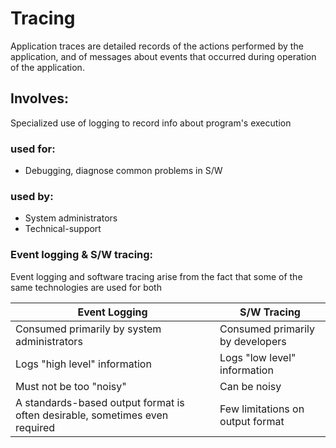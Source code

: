 # Tracing

Application traces are detailed records of the actions performed by the application, and of messages about events that occurred during operation of the application.

## Involves:

Specialized use of logging to record info about program's execution


### used for:

- Debugging, diagnose common problems in S/W

### used by:

- System administrators
- Technical-support


### Event logging & S/W tracing:

Event logging and software tracing arise from the fact that some of the same technologies are used for both


|Event Logging | S/W Tracing|
|---|---|
Consumed primarily by system administrators | Consumed primarily by developers
Logs "high level" information | Logs "low level" information 
Must not be too "noisy" | Can be noisy
A standards-based output format is often desirable, sometimes even required | Few limitations on output format
